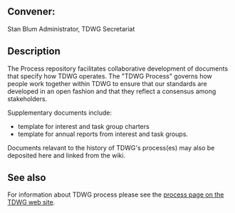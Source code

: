 ## Convener:  

Stan Blum 
Administrator, TDWG Secretariat

## Description

The Process repository facilitates collaborative development of documents that specify how TDWG operates.  The "TDWG Process" governs how people work together within TDWG to ensure that our standards are developed in an open fashion and that they reflect a consensus among stakeholders.  

Supplementary documents include:

 - template for interest and task group charters
 - template for annual reports from interest and task groups.
 
Documents relavant to the history of TDWG's process(es) may also be deposited here and linked from the wiki.

## See also

For information about TDWG process please see the [process page on the TDWG web site](https://www.tdwg.org/about/process/).
